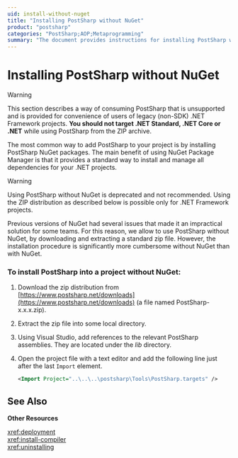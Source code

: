 ```yaml
---
uid: install-without-nuget
title: "Installing PostSharp without NuGet"
product: "postsharp"
categories: "PostSharp;AOP;Metaprogramming"
summary: "The document provides instructions for installing PostSharp without using NuGet, an unsupported method primarily intended for users of legacy .NET Framework projects."
---
```

# Installing PostSharp without NuGet

> [!WARNING]
> This section describes a way of consuming PostSharp that is unsupported and is provided for convenience of users of legacy (non-SDK) .NET Framework projects. 
> **You should not target .NET Standard, .NET Core or .NET** while using PostSharp from the ZIP archive.

The most common way to add PostSharp to your project is by installing PostSharp NuGet packages. The main benefit of using NuGet Package Manager is that it provides a standard way to install and manage all dependencies for your .NET projects.

> [!WARNING]
> Using PostSharp without NuGet is deprecated and not recommended. Using the ZIP distribution as described below is possible only for .NET Framework projects.

Previous versions of NuGet had several issues that made it an impractical solution for some teams. For this reason, we allow to use PostSharp without NuGet, by downloading and extracting a standard zip file. However, the installation procedure is significantly more cumbersome without NuGet than with NuGet.

### To install PostSharp into a project without NuGet:

1. Download the zip distribution from [https://www.postsharp.net/downloads](https://www.postsharp.net/downloads) (a file named PostSharp-x.x.x.zip). 


2. Extract the zip file into some local directory.


3. Using Visual Studio, add references to the relevant PostSharp assemblies. They are located under the *lib* directory. 


4. Open the project file with a text editor and add the following line just after the last `Import` element. 

    ```xml
    <Import Project="..\..\..\postsharp\Tools\PostSharp.targets" />
    ```

## See Also

**Other Resources**

<xref:deployment>
<br><xref:install-compiler>
<br><xref:uninstalling>
<br>
